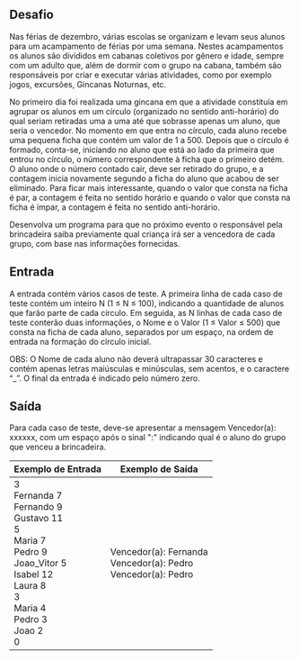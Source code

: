 ## Desafio

Nas férias de dezembro, várias escolas se organizam e levam seus alunos
para um acampamento de férias por uma semana. Nestes acampamentos os alunos
são divididos em cabanas coletivos por gênero e idade, sempre com um adulto
que, além de dormir com o grupo na cabana, também são responsáveis por criar
e executar várias atividades, como por exemplo jogos, excursões, Gincanas
Noturnas, etc.

No primeiro dia foi realizada uma gincana em que a atividade constituía em
agrupar os alunos em um círculo (organizado no sentido anti-horário) do qual
seriam retiradas uma a uma até que sobrasse apenas um aluno, que seria o
vencedor.
No momento em que entra no círculo, cada aluno recebe uma pequena ficha que
contém um valor de 1 a 500. Depois que o círculo é formado, conta-se,
iniciando no aluno que está ao lado da primeira que entrou no círculo, o
número correspondente à ficha que o primeiro detém. O aluno onde o número
contado cair, deve ser retirado do grupo, e a contagem inicia novamente segundo
a ficha do aluno que acabou de ser eliminado. Para ficar mais interessante,
quando o valor que consta na ficha é par, a contagem é feita no sentido
horário e quando o valor que consta na ficha é ímpar, a contagem é feita no
sentido anti-horário.

Desenvolva um programa para que no próximo evento o responsável pela
brincadeira saiba previamente qual criança irá ser a vencedora de cada grupo,
com base nas informações fornecidas.

## Entrada

A entrada contém vários casos de teste. A primeira linha de cada caso de
teste contém um inteiro N (1 ≤ N ≤ 100), indicando a quantidade de alunos que
farão parte de cada círculo. Em seguida, as N linhas de cada caso de teste
conterão duas informações, o Nome e o Valor (1 ≤ Valor ≤ 500) que consta na
ficha de cada aluno, separados por um espaço, na ordem de entrada na formação
do círculo inicial.

OBS: O Nome de cada aluno não deverá ultrapassar 30 caracteres e contém apenas
letras maiúsculas e minúsculas, sem acentos, e o caractere “_”. O final da
entrada é indicado pelo número zero.

## Saída

Para cada caso de teste, deve-se apresentar a mensagem Vencedor(a): xxxxxx,
com um espaço após o sinal ":" indicando qual é o aluno do grupo que venceu
a brincadeira.

| Exemplo de Entrada | Exemplo de Saída|
| ---|--- |
| 3<br />Fernanda 7<br />Fernando 9<br />Gustavo 11<br />5<br />Maria 7<br />Pedro 9<br />Joao_Vitor 5<br />Isabel 12<br />Laura 8<br />3<br />Maria 4<br />Pedro 3<br />Joao 2<br />0 | Vencedor(a): Fernanda<br />Vencedor(a): Pedro<br />Vencedor(a): Pedro |

